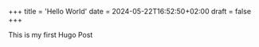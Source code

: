 +++
title = 'Hello World'
date = 2024-05-22T16:52:50+02:00
draft = false
+++



 This is my first Hugo Post
